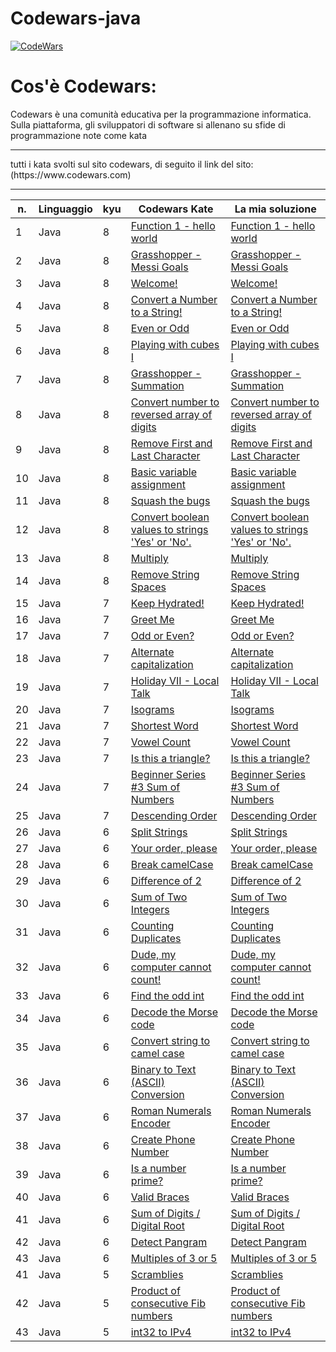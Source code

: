# Codewars-java

[![CodeWars](https://www.codewars.com/users/Restorm12/badges/large)](https://www.codewars.com/users/Restorm12) 

# Cos'è Codewars:
Codewars è una comunità educativa per la programmazione informatica. 
Sulla piattaforma, gli sviluppatori di software si allenano su sfide 
di programmazione note come kata
<hr>
tutti i kata svolti sul sito codewars, di seguito il link del sito:
(https://www.codewars.com)
<hr>

| n. | Linguaggio | kyu | Codewars Kate | La mia soluzione |
| --- | --- | --- | --- | --- |
| 1 | Java | 8 | [Function 1 - hello world](https://www.codewars.com/kata/523b4ff7adca849afe000035) | [Function 1 - hello world](https://github.com/Valerio-boi/Codewars-java/blob/master/Kata/FunctionHelloWorld.java) |
| 2 | Java | 8 | [Grasshopper - Messi Goals](https://www.codewars.com/kata/55ca77fa094a2af31f00002a) | [Grasshopper - Messi Goals](https://github.com/Valerio-boi/Codewars-java/blob/master/Kata/GrasshopperMessiGoals.java) |
| 3 | Java | 8 | [Welcome!](https://www.codewars.com/kata/577ff15ad648a14b780000e7) | [Welcome!](https://github.com/Valerio-boi/Codewars-java/blob/master/Kata/Welcome.java) |
| 4 | Java | 8 | [Convert a Number to a String!](https://www.codewars.com/kata/5265326f5fda8eb1160004c8) | [Convert a Number to a String!](https://github.com/Valerio-boi/Codewars-java/blob/master/Kata/ConvertAnumberToAstring.java) |
| 5 | Java | 8 | [Even or Odd](https://www.codewars.com/kata/53da3dbb4a5168369a0000fe) | [Even or Odd](https://github.com/Valerio-boi/Codewars-java/blob/master/Kata/EvenorOdd.java) |
| 6 | Java | 8 | [Playing with cubes I](https://www.codewars.com/kata/55c0a79e20be94c91400014b) | [Playing with cubes I](https://github.com/Valerio-boi/Codewars-java/blob/master/Kata/PlayingwithcubesI.java) |
| 7 | Java | 8 | [Grasshopper - Summation](https://www.codewars.com/kata/55d24f55d7dd296eb9000030) | [Grasshopper - Summation](https://github.com/Valerio-boi/Codewars-java/blob/master/Kata/GrasshopperSummation.java) |
| 8 | Java | 8 | [Convert number to reversed array of digits](https://www.codewars.com/kata/5583090cbe83f4fd8c000051) | [Convert number to reversed array of digits](https://github.com/Valerio-boi/Codewars-java/blob/master/Kata/ConvertNumberToReversedArrayOfDigits.java) |
| 9 | Java | 8 | [Remove First and Last Character](https://www.codewars.com/kata/56bc28ad5bdaeb48760009b0) | [Remove First and Last Character](https://github.com/Valerio-boi/Codewars-java/blob/master/Kata/RemoveFirstAndLastCharacter.java) |
| 10 | Java | 8 | [Basic variable assignment](https://www.codewars.com/kata/50ee6b0bdeab583673000025) | [Basic variable assignment](https://github.com/Valerio-boi/Codewars-java/blob/master/Kata/BasicVariableAssignment.java) |
| 11 | Java | 8 | [Squash the bugs](https://www.codewars.com/kata/56f173a35b91399a05000cb7) | [Squash the bugs](https://github.com/Valerio-boi/Codewars-java/blob/master/Kata/SquashTheBugs.java) |
| 12 | Java | 8 | [Convert boolean values to strings 'Yes' or 'No'.](https://www.codewars.com/kata/53369039d7ab3ac506000467) | [Convert boolean values to strings 'Yes' or 'No'.](https://github.com/Valerio-boi/Codewars-java/blob/master/Kata/ConvertBooleanValuesToStringsYesOrNo.java) |
| 13 | Java | 8 | [Multiply](https://www.codewars.com/kata/50654ddff44f800200000004) | [Multiply](https://github.com/Valerio-boi/Codewars-java/blob/master/Kata/Multiply.java) |
| 14 | Java | 8 | [Remove String Spaces](https://www.codewars.com/kata/57eae20f5500ad98e50002c5) | [Remove String Spaces](https://github.com/Valerio-boi/Codewars-java/blob/master/Kata/RemoveStringSpaces.java) |
| 15 | Java | 7 | [Keep Hydrated!](https://www.codewars.com/kata/582cb0224e56e068d800003c) | [Keep Hydrated!](https://github.com/Ficcadenti/Codewars/blob/master/Java/Keep%20Hydrated!/src/it/raffo/codewars/KeepHydrated.java) |
| 16 | Java | 7 | [Greet Me](https://www.codewars.com/kata/535474308bb336c9980006f2) | [Greet Me](https://github.com/Valerio-boi/Codewars-java/blob/master/Kata/GreetMe.java) |
| 17 | Java | 7 | [Odd or Even?](https://www.codewars.com/kata/5949481f86420f59480000e7) | [Odd or Even?](https://github.com/Valerio-boi/Codewars-java/blob/master/Kata/OddorEven.java) |
| 18 | Java | 7 | [Alternate capitalization](https://www.codewars.com/kata/59cfc000aeb2844d16000075) | [Alternate capitalization](https://github.com/Valerio-boi/Codewars-java/blob/master/Kata/AlternateCapitalization.java) |
| 19 | Java | 7 | [Holiday VII - Local Talk](https://www.codewars.com/kata/57e92812750fcc051800004d) | [Holiday VII - Local Talk](https://github.com/Valerio-boi/Codewars-java/blob/master/Kata/HolidayVIILocalTalk.java) |
| 20 | Java | 7 | [Isograms](https://www.codewars.com/kata/54ba84be607a92aa900000f1) | [Isograms](https://github.com/Valerio-boi/Codewars-java/blob/master/Kata/Isograms.java) |
| 21 | Java | 7 | [Shortest Word](https://www.codewars.com/kata/57cebe1dc6fdc20c57000ac9) | [Shortest Word](https://github.com/Valerio-boi/Codewars-java/blob/master/Kata/ShortestWord.java) |
| 22 | Java | 7 | [Vowel Count](https://www.codewars.com/kata/54ff3102c1bad923760001f3) | [Vowel Count](https://github.com/Valerio-boi/Codewars-java/blob/master/Kata/VowelCount.java) |
| 23 | Java | 7 | [Is this a triangle?](https://www.codewars.com/kata/56606694ec01347ce800001b) | [Is this a triangle?](https://github.com/Valerio-boi/Codewars-java/blob/master/Kata/Isthisatriangle.java) |
| 24 | Java | 7 | [Beginner Series #3 Sum of Numbers](https://www.codewars.com/kata/55f2b110f61eb01779000053) | [Beginner Series #3 Sum of Numbers](https://github.com/Valerio-boi/Codewars-java/blob/master/Kata/BeginnerSeries3SumOfNumbers.java) |
| 25 | Java | 7 | [Descending Order](https://www.codewars.com/kata/5467e4d82edf8bbf40000155) | [Descending Order](https://github.com/Valerio-boi/Codewars-java/blob/master/Kata/DescendingOrder.java) |
| 26 | Java | 6 | [Split Strings](https://www.codewars.com/kata/515de9ae9dcfc28eb6000001) | [Split Strings](https://github.com/Valerio-boi/Codewars-java/blob/master/Kata/SplitStrings.java) |
| 27 | Java | 6 | [Your order, please](https://www.codewars.com/kata/55c45be3b2079eccff00010f) | [Your order, please](https://github.com/Valerio-boi/Codewars-java/blob/master/Kata/YourOrderPlease.java) |
| 28 | Java | 6 | [Break camelCase](https://www.codewars.com/kata/5208f99aee097e6552000148) | [Break camelCase](https://github.com/Valerio-boi/Codewars-java/blob/master/Kata/BreakCamelCase.java) |
| 29 | Java | 6 | [Difference of 2](https://www.codewars.com/kata/5340298112fa30e786000688) | [Difference of 2](https://github.com/Valerio-boi/Codewars-java/blob/master/Kata/Differenceof2.java) |
| 30 | Java | 6 | [Sum of Two Integers](https://www.codewars.com/kata/5a9c35e9ba1bb5c54a0001ac) | [Sum of Two Integers](https://github.com/Valerio-boi/Codewars-java/blob/master/Kata/SumOfTwoIntegers.java) |
| 31 | Java | 6 | [Counting Duplicates](https://www.codewars.com/kata/54bf1c2cd5b56cc47f0007a1) | [Counting Duplicates](https://github.com/Valerio-boi/Codewars-java/blob/master/Kata/CountingDuplicates.java) |
| 32 | Java | 6 | [Dude, my computer cannot count!](https://www.codewars.com/kata/58fa9898dfec0ef150000014) | [Dude, my computer cannot count!](https://github.com/Valerio-boi/Codewars-java/blob/master/Kata/DudeMyComputerCannotCount!.java) |
| 33 | Java | 6 | [Find the odd int](https://www.codewars.com/kata/54da5a58ea159efa38000836) | [Find the odd int](https://github.com/Valerio-boi/Codewars-java/blob/master/Kata/FindTheOddInt.java) |
| 34 | Java | 6 | [Decode the Morse code](https://www.codewars.com/kata/54b724efac3d5402db00065e) | [Decode the Morse code](https://github.com/Valerio-boi/Codewars-java/blob/master/Kata/DecodeTheMorseCode.java) |
| 35 | Java | 6 | [Convert string to camel case](https://www.codewars.com/kata/517abf86da9663f1d2000003) | [Convert string to camel case](https://github.com/Valerio-boi/Codewars-java/blob/master/Kata/ConvertStringToCamelCase.java) |
| 36 | Java | 6 | [Binary to Text (ASCII) Conversion](https://www.codewars.com/kata/5583d268479559400d000064) | [Binary to Text (ASCII) Conversion](https://github.com/Valerio-boi/Codewars-java/blob/master/Kata/BinaryToTextASCIIConversion.java) |
| 37 | Java | 6 | [Roman Numerals Encoder](https://www.codewars.com/kata/51b62bf6a9c58071c600001b) | [Roman Numerals Encoder](https://github.com/Valerio-boi/Codewars-java/blob/master/Kata/RomanNumeralsEncoder.java) |
| 38 | Java | 6 | [Create Phone Number](https://www.codewars.com/kata/525f50e3b73515a6db000b83) | [Create Phone Number](https://github.com/Valerio-boi/Codewars-java/blob/master/Kata/CreatePhoneNumber.java) |
| 39 | Java | 6 | [Is a number prime?](https://www.codewars.com/kata/5262119038c0985a5b00029f) | [Is a number prime?](https://github.com/Valerio-boi/Codewars-java/blob/master/Kata/IsAnumberPrime.java) |
| 40 | Java | 6 | [Valid Braces](https://www.codewars.com/kata/5277c8a221e209d3f6000b56) | [Valid Braces](https://github.com/Valerio-boi/Codewars-java/blob/master/Kata/ValidBraces.java) |
| 41 | Java | 6 | [Sum of Digits / Digital Root](https://www.codewars.com/kata/541c8630095125aba6000c00) | [Sum of Digits / Digital Root](https://github.com/Valerio-boi/Codewars-java/blob/master/Kata/SumOfDigitsDigitalRoot.java) |
| 42 | Java | 6 | [Detect Pangram](https://www.codewars.com/kata/545cedaa9943f7fe7b000048) | [Detect Pangram](https://github.com/Valerio-boi/Codewars-java/blob/master/Kata/DetectPangram.java) |
| 43 | Java | 6 | [Multiples of 3 or 5](https://www.codewars.com/kata/514b92a657cdc65150000006) | [Multiples of 3 or 5](https://github.com/Valerio-boi/Codewars-java/blob/master/Kata/Multiples.java) |
| 41 | Java | 5 | [Scramblies](https://www.codewars.com/kata/55c04b4cc56a697bb0000048) | [Scramblies](https://github.com/Valerio-boi/Codewars-java/blob/master/Kata/Scramblies.java) |
| 42 | Java | 5 | [Product of consecutive Fib numbers](https://www.codewars.com/kata/5541f58a944b85ce6d00006a) | [Product of consecutive Fib numbers](https://github.com/Valerio-boi/Codewars-java/blob/master/Kata/ProductOfConsecutiveFibNumbers.java) |
| 43 | Java | 5 | [int32 to IPv4](https://www.codewars.com/kata/52e88b39ffb6ac53a400022e) | [int32 to IPv4](https://github.com/Valerio-boi/Codewars-java/blob/master/Kata/int32toIPv4.java) |

